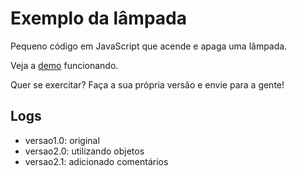 Exemplo da lâmpada
===


Pequeno código em JavaScript que acende e apaga uma lâmpada.

Veja a [demo](# 'demo') funcionando.

Quer se exercitar? Faça a sua própria versão e envie para a gente!


Logs
---

- versao1.0: original
- versao2.0: utilizando objetos
- versao2.1: adicionado comentários
